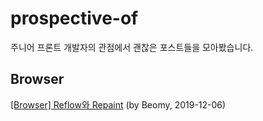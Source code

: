 # prospective-of
주니어 프론트 개발자의 관점에서 괜찮은 포스트들을 모아봤습니다.

## Browser
[[Browser] Reflow와 Repaint](https://beomy.github.io/tech/browser/reflow-repaint/) (by Beomy, 2019-12-06)
